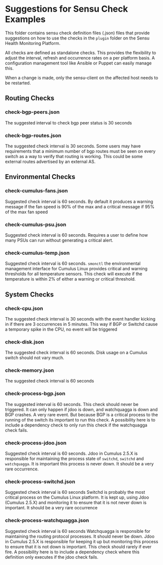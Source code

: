 # Suggestions for Sensu Check Examples

This folder contains sensu check definition files (.json) files
that provide suggestions on how to use the checks in the ``plugin``
folder on the Sensu Health Monitoring Platform.

All checks are defined as standalone checks. This provides the
flexibility to adjust the interval, refresh and occurrence rates
on a per platform basis. A configuration management tool
like Ansible or Puppet can easily manage this.

When a change is made, only the sensu-client on the affected host needs
to be restarted.

## Routing Checks

### check-bgp-peers.json
The suggested interval to check bgp peer status is 30 seconds


### check-bgp-routes.json
The suggested check interval is 30 seconds.
Some users may have requirements that a minimum number of
bgp routes must be seen on every switch as a way to verify
that routing is working. This could be some external routes
advertised by an external AS.

## Environmental Checks

### check-cumulus-fans.json
Suggested check interval is 60 seconds. By default it produces a warning
message if the fan speed is 90% of the max and a critical message if 95%
of the max fan speed

### check-cumulus-psu.json
Suggested check interval is 60 seconds. Requires a user to define
how many PSUs can run without generating a critical alert.

### check-cumulus-temp.json
Suggested check interval is 60 seconds. `smonctl` the environmental management
interface for Cumulus Linux provides critical and warning thresholds for all
temperature sensors. This check will execute if the temperature is within 2%
of either a warning or critical threshold.

## System Checks

### check-cpu.json
The suggested check interval is 30 seconds with the event handler kicking
in if there are 3 occurrences in 5 minutes. This way if BGP or Switchd cause
a temporary spike in the CPU, no event will be triggered

### check-disk.json
The suggested check interval is 60 seconds. Disk usage on a Cumulus switch
should not vary much.

### check-memory.json
The suggested check interval is 60 seconds

### check-process-bgp.json
The suggested interval is 60 seconds. This check should
never be triggered. It can only happen if jdoo is down, and watchquagga
is down and BGP crashes. A very rare event. But because BGP is a critical
process to the running of the switch its important to run this check.
A possibility here is to include a dependency check to only run this
check if the watchquagga check fails.

### check-process-jdoo.json
Suggested check interval is 60 seconds.
Jdoo in Cumulus 2.5.X is responsible for maintaining the process state of
``switchd``, ``switchd`` and ``watchquagga``. It is important this process
is never down. It should be a very rare occurrence.

### check-process-switchd.json
Suggested check interval is 60 seconds
Switchd is probably the most critical process on the Cumulus Linux platform.
It is kept up, using Jdoo (Cumulus 2.5.X) and monitoring it to ensure
that it is not never down is important. It should be a very rare occurrence

### check-process-watchquagga.json
Suggested check interval is 60 seconds
Watchquagga is responsible for maintaining the routing protocol processes.
It should never be down. Jdoo in Cumulus 2.5.X is responsible for keeping it
up but monitoring this process to ensure that it is not down is important.
This check should rarely if ever fire. A possibility here is to include a
dependency check where this definition only executes if the jdoo check fails.
